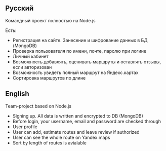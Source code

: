 ## Русский
Командный проект полностью на Node.js

Есть: 
+ Регистрация на сайте. Занесение и шифрование данных в БД (MongoDB)
+ Проверка пользователя по имени, почте, паролю при логине
+ Личный кабинет
+ Возможность добавлять, оценивать маршруты и оставлять отзывы, если авторизован
+ Возможность увидеть полный маршрут на Яндекс.картах
+ Сортировка маршрутов по длине

## English
Team-project based on Node.js

+ Signing up. All data is written and encrypted to DB (MongoDB)
+ Before login, your username, email and password are checked through
+ User profile
+ User can add, estimate routes and leave review if authorized
+ User can see the whole route on Yandex.maps
+ Sort by length of routes is avialable
